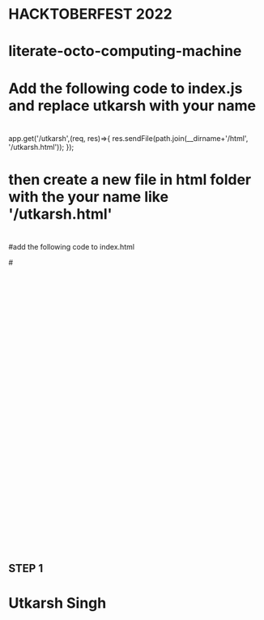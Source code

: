 # HACKTOBERFEST 2022
# literate-octo-computing-machine

#
#
# Add the following code  to index.js and replace utkarsh with your name
#
app.get('/utkarsh',(req, res)=>{
    res.sendFile(path.join(__dirname+'/html', '/utkarsh.html'));
});
#
#
# then create a new file in html folder with the your name like '/utkarsh.html'    
#
#
#add the following code to index.html 


#<div class="flex relative pb-12">
# <div class="h-full w-10 absolute inset-0 flex items-center justify-center">
#  <div class="h-full w-1 bg-gray-200 pointer-events-none"></div>
# </div>
# <div class="flex-shrink-0 w-10 h-10 rounded-full bg-indigo-500 inline-flex items-center justify-center text-white relative z-10">
#  <svg fill="none" stroke="currentColor" stroke-linecap="round" stroke-linejoin="round" stroke-width="2" class="w-5 h-5" viewBox="0 0 24 24">
#   <path d="M12 22s8-4 8-10V5l-8-3-8 3v7c0 6 8 10 8 10z"></path>
#  </svg>
#  </div>
# <div class="flex-grow pl-4">
#   <h2 class="font-medium title-font text-sm text-gray-900 mb-1 tracking-wider">STEP 1</h2>
#       <p class="leading-relaxed">Utkarsh Singh</p>
#   </div>
#  </div>